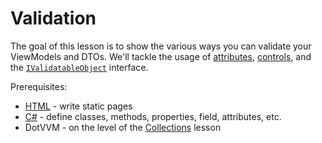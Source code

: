 ﻿# Validation

The goal of this lesson is to show the various ways you can validate your ViewModels and DTOs. We'll
tackle the usage of [attributes][validation], [controls], and the [`IValidatableObject`][validation] interface.

Prerequisites:

- [HTML] - write static pages
- [C#] - define classes, methods, properties, field, attributes, etc.
- DotVVM - on the level of the [Collections] lesson

[validation]: https://www.dotvvm.com/docs/tutorials/basics-validation
[controls]: https://www.dotvvm.com/docs/tutorials/basics-validator-controls
[html]: https://developer.mozilla.org/en-US/docs/Learn/Getting_started_with_the_web/HTML_basics
[C#]: https://docs.microsoft.com/en-us/dotnet/csharp/quick-starts/
[collections]: ../../collections/10_collections/collections.md